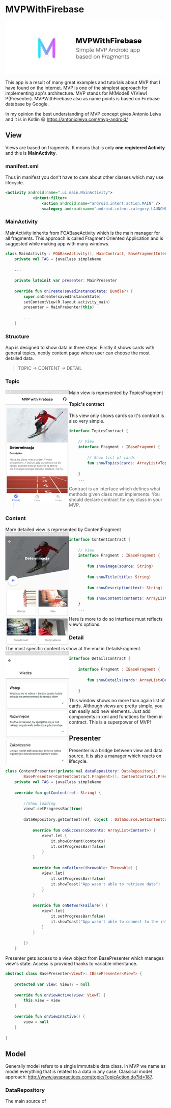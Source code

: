 # MVPWithFirebase
![MVP banner](https://github.com/tmaxxdd/MVPWithFirebase/blob/master/github_banner.png)

This app is a result of many great examples and tutorials about MVP that I have found on the internet. 
MVP is one of the simplest approach for implementing app's architecture. 
MVP stands for M(Model) V(View) P(Presenter). 
MVPWithFirebase also as name points is based on Firebase database by Google.

In my opinion the best understanding of MVP concept gives Antonio Leiva and it is in Kotlin :smiley:
https://antonioleiva.com/mvp-android/

## View
Views are based on fragments. It means that is only **one registered Activity** and this is **MainActivity**.

###  manifest.xml
Thus in manifest you don't have to care about other classes which may use lifecycle.
```xml
<activity android:name=".ui.main.MainActivity">
            <intent-filter>
                <action android:name="android.intent.action.MAIN" />
                <category android:name="android.intent.category.LAUNCHER" />
```

### MainActivity
MainActivity inherits from FOABaseActivity which is the main manager for all fragments.
This approach is called Fragment Oriented Application and is suggested while making app with many windows.
```kotlin
class MainActivity : FOABaseActivity(), MainContract, BaseFragmentInteractionListener {
    private val TAG = javaClass.simpleName

    ...

    private lateinit var presenter: MainPresenter

    override fun onCreate(savedInstanceState: Bundle?) {
        super.onCreate(savedInstanceState)
        setContentView(R.layout.activity_main)
        presenter = MainPresenter(this)

        ...
    }
```

### Structure
App is designed to show data in three steps. Firstly it shows cards with general topics, nextly content page where user can choose the most detailed data.
> TOPIC -> CONTENT -> DETAIL

### Topic
Main view is represented by TopicsFragment
<img src="https://github.com/tmaxxdd/MVPWithFirebase/blob/master/screenshot_topic.png" align="left" width="200">

#### Topic's contract
This view only shows cards so it's contract is also very simple.
```kotlin
interface TopicsContract {

    // View
    interface Fragment : IBaseFragment {

        // Show list of cards
        fun showTopics(cards: ArrayList<Topic>)

    }
    ...
```
> Contract is an interface which defines what methods given class must implements. You should declare contract for any class in your MVP.

### Content
More detailed view is represented by ContentFragment
<img src="https://github.com/tmaxxdd/MVPWithFirebase/blob/master/screenshot_content.png" align="left" width="200">
```kotlin
interface ContentContract {

    // View
    interface Fragment : IBaseFragment {

        fun showImage(source: String)

        fun showTitle(title: String)

        fun showDescription(text: String)

        fun showContent(contents: ArrayList<Content>)
    }
    ...
```
Here is more to do so interface must reflects view's options.

### Detail
The most specific content is show at the end in DetailsFragment.
<img src="https://github.com/tmaxxdd/MVPWithFirebase/blob/master/screenshot_detail.png" align="left" width="200">
```kotlin
interface DetailsContract {

    interface Fragment : IBaseFragment {

        fun showDetails(cards: ArrayList<Detail>)

    }
```
This window shows no more than again list of cards. Although views are pretty simple, you can easily add new elements. Just add components in xml and functions for them in contract. This is a superpower of MVP!

## Presenter
Presenter is a bridge between view and data source. It is also a manager which reacts on lifecycle.
```kotlin
class ContentPresenter(private val dataRepository: DataRepository):
        BasePresenter<ContentContract.Fragment>(), ContentContract.Presenter  {
    private val TAG = javaClass.simpleName

    override fun getContent(ref: String) {

        //Show loading
        view?.setProgressBar(true)

        dataRepository.getContent(ref, object : DataSource.GetContentCallback {

            override fun onSuccess(contents: ArrayList<Content>) {
                view?.let {
                    it.showContent(contents)
                    it.setProgressBar(false)
                }
            }

            override fun onFailure(throwable: Throwable) {
                view?.let{
                    it.setProgressBar(false)
                    it.showToast("App wasn't able to retrieve data")
                }
            }

            override fun onNetworkFailure() {
                view?.let{
                    it.setProgressBar(false)
                    it.showToast("App wasn't able to connect to the internet")
                }
            }

        })
    }
```
Presenter gets access to a view object from BasePresenter which manages view's state. Access is provided thanks to variable inheritance.

```kotlin
abstract class BasePresenter<ViewT>: IBasePresenter<ViewT> {

    protected var view: ViewT? = null

    override fun onViewActive(view: ViewT) {
        this.view = view
    }

    override fun onViewInactive() {
        view = null
    }

}
```
## Model
Generally model refers to a single immutable data class. In MVP we name as model everything that is related to a data in any case. Classical model approach: http://www.javapractices.com/topic/TopicAction.do?Id=187.
### DataRepository
The main source of 
